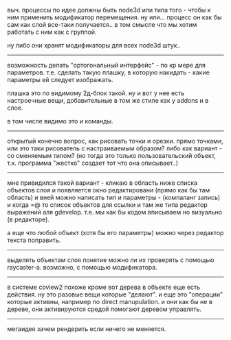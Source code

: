 выч. процессы по идее должны быть node3d или типа того - чтобы к ним применить модификатор перемещения.
ну или... процесс он как бы сам как слой все-таки получается.. в том смысле что мы хотим работать с ним как с группой.

ну либо они хранят модификаторы для всех node3d штук..

-----
возможность делать "ортогональный интерфейс" - по кр мере для параметров.
т.е. сделать такую плашку, в которую накидать - какие параметры ей следует изображать.

плашка это по видимому 2д-блок такой. ну и вот у нее есть настроечные вещи, добавительные
в том же стиле как у addons и в слое.

в том числе видимо это и команды.

-----
открытый конечно вопрос, как рисовать точки и орезки.
прямо точками, или это таки рисователь с настраиваемым образом?
либо как вариант - со сменяемым типом? (но тогда это только пользовательский объект, т.к. программа "жестко" создает тот что она описывает..)

-----
мне привидился такой вариант - кликаю в область ниже списка объектов слоя и появляется окно редактировани (прямо как бы там область) и вней можно написать тип и параметры - (компаланг запись) и когда =@ то список объектов для ссылки и там же типа редактор выражений аля gdevelop. т.е. мы как бы кодом вписываем но визуально (в редакторе).

а еще что любой объект (хотя бы его параметры) можно через редактор текста поправить.

-------
выделять объектам слоя понятие можно ли их проверять с помощью raycaster-а.
возможно, с помощью модификатора.

-------

в системе coview2 похоже кроме вот дерева в объекте еще есть действия. ну это разовые вещи которые "делают". 
и еще это "операции" которые активны, например по direct manupulation. и они как бы не в дереве, они активируются средой помогают деревом управлять.

------------------
мегаидея зачем рендерить если ничего не меняется.